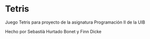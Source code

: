 # Tetris
Juego Tetris para proyecto de la asignatura Programación II de la UIB

Hecho por Sebastià Hurtado Bonet y Finn Dicke
